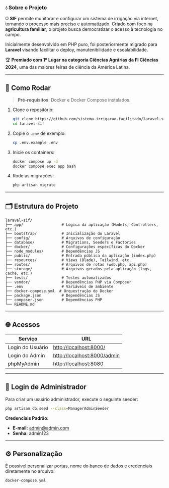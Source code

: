 ### 💧 Sobre o Projeto

O **SIF** permite monitorar e configurar um sistema de irrigação via internet, tornando o processo mais preciso e automatizado. Criado com foco na **agricultura familiar**, o projeto busca democratizar o acesso à tecnologia no campo.

Inicialmente desenvolvido em PHP puro, foi posteriormente migrado para **Laravel** visando facilitar o deploy, manutenibilidade e escalabilidade.

🏆 **Premiado com 1º Lugar na categoria Ciências Agrárias da FI Ciências 2024**, uma das maiores feiras de ciência da América Latina.

---

## 🚀 Como Rodar

> **Pré-requisitos**: Docker e Docker Compose instalados.

1. Clone o repositório:

   ```bash
   git clone https://github.com/sistema-irrigacao-facilitado/laravel-sif.git
   cd laravel-sif
   ```

2. Copie o `.env` de exemplo:

   ```bash
   cp .env.example .env
   ```

3. Inicie os containers:

   ```bash
   docker compose up -d
   docker compose exec app bash
   ```

4. Rode as migrações:

   ```bash
   php artisan migrate
   ```

---

## 🗂 Estrutura do Projeto

```
laravel-sif/
├── app/                 # Lógica da aplicação (Models, Controllers, etc.)
├── bootstrap/           # Inicialização do Laravel
├── config/              # Arquivos de configuração
├── database/            # Migrations, Seeders e Factories
├── docker/              # Configurações específicas do Docker
├── node_modules/        # Dependências JS
├── public/              # Entrada pública da aplicação (index.php)
├── resources/           # Views (Blade), Tailwind, etc.
├── routes/              # Arquivos de rotas (web.php, api.php)
├── storage/             # Arquivos gerados pela aplicação (logs, cache, etc.)
├── tests/               # Testes automatizados
├── vendor/              # Dependências PHP via Composer
├── .env                 # Variáveis de ambiente
├── docker-compose.yml  # Orquestração do Docker
├── package.json         # Dependências JS
├── composer.json        # Dependências PHP
└── README.md
```

---

## 🌐 Acessos

| Serviço          | URL                                                        |
| ---------------- | ---------------------------------------------------------- |
| Login do Usuário | [http://localhost:8000/](http://localhost:8000/)           |
| Login do Admin   | [http://localhost:8000/admin](http://localhost:8000/admin) |
| phpMyAdmin       | [http://localhost:8080](http://localhost:8080)             |

---

## 🔐 Login de Administrador

Para criar um usuário administrador, execute o seguinte seeder:

```bash
php artisan db:seed --class=ManagerAdminSeeder
```

**Credenciais Padrão:**

* **E-mail:** [admin@admin.com](mailto:admin@admin.com)
* **Senha:** admin123

---

## ⚙️ Personalização

É possível personalizar portas, nome do banco de dados e credenciais diretamente no arquivo:

```bash
docker-compose.yml
```
